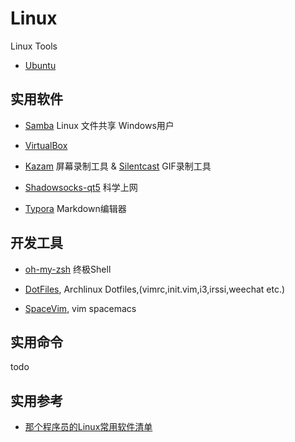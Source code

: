 # Linux
Linux Tools

- [Ubuntu](http://www.ubuntu.com/download/)

## 实用软件

- [Samba](https://wiki.archlinux.org/index.php/Samba_(%E7%AE%80%E4%BD%93%E4%B8%AD%E6%96%87)) Linux 文件共享 Windows用户

- [VirtualBox](https://www.virtualbox.org/)

- [Kazam](https://www.kazam.mobi/) 屏幕录制工具 & [Silentcast](https://github.com/colinkeenan/silentcast) GIF录制工具

- [Shadowsocks-qt5](https://github.com/shadowsocks/shadowsocks-qt5) 科学上网

- [Typora](https://www.typora.io/) Markdown编辑器


## 开发工具

- [oh-my-zsh](https://github.com/robbyrussell/oh-my-zsh) 终极Shell

- [DotFiles](https://github.com/wsdjeg/DotFiles),  Archlinux Dotfiles,(vimrc,init.vim,i3,irssi,weechat etc.)

- [SpaceVim](https://github.com/SpaceVim/SpaceVim),  vim spacemacs 

## 实用命令

todo

## 实用参考  

- [那个程序员的Linux常用软件清单](http://www.jianshu.com/p/ac6e13290698)





